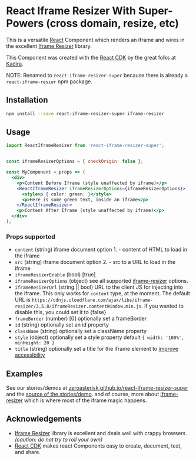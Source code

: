 # React Iframe Resizer With Super-Powers (cross domain, resize, etc)

This is a versatile [React](https://facebook.github.io/react/) Component
which renders an iframe and wires in the excellent
[Iframe Resizer](http://davidjbradshaw.github.io/iframe-resizer/) library.

This Component was created with the
[React CDK](https://github.com/kadirahq/react-cdk)
by the great folks at [Kadira](https://github.com/kadirahq).

NOTE: Renamed to `react-iframe-resizer-super` because there is already a `react-iframe-resier` npm package.

## Installation

```sh
npm install --save react-iframe-resizer-super iframe-resizer
```

## Usage

```jsx
import ReactIframeResizer from 'react-iframe-resizer-super';


const iframeResizerOptions = { checkOrigin: false };

const MyComponent = props => (
  <div>
    <p>Content Before Iframe (style unaffected by iframe)</p>
    <ReactIframeResizer iframeResizerOptions={iframeResizerOptions}>
      <style>p { color: green; }</style>
      <p>Here is some green text, inside an iframe</p>
    </ReactIframeResizer>
    <p>Content After Iframe (style unaffected by iframe)</p>
  </div>
);
```

### Props supported

- `content` (string) iframe document option 1. - content of HTML to load in the iframe
- `src` (string) iframe document option 2. - src to a URL to load in the iframe
- `iframeResizerEnable` (bool) [true]
- `iframeResizerOptions` (object) see all supported
  [iframe-resizer](http://davidjbradshaw.github.io/iframe-resizer/) options.
- `iframeResizerUrl` (string || bool) URL to the client JS for injecting into the
  iframe. This only works for `content` type, at the moment. The default URL
  is `https://cdnjs.cloudflare.com/ajax/libs/iframe-resizer/3.5.8/iframeResizer.contentWindow.min.js`. If you wanted to disable this, you could set it to {false}
- `frameBorder` (number) [0] optionally set a frameBorder
- `id` (string) optionally set an id property
- `className` (string) optionally set a className property
- `style` (object) optionally set a style property
  default `{ width: '100%', minHeight: 20 }`
- `title` (string) optionally set a title for the iframe element to [improve accessibility](https://dequeuniversity.com/rules/axe/3.2/frame-title)

## Examples

See our stories/demos at
[zeroasterisk.github.io/react-iframe-resizer-super](https://zeroasterisk.github.io/react-iframe-resizer-super)
and the
[source of the stories/demo](https://github.com/zeroasterisk/react-iframe-resizer-super/blob/master/src/stories/index.js).
and of course, more about
[iframe-resizer](http://davidjbradshaw.github.io/iframe-resizer/)
which is where most of the iframe magic happens.

## Acknowledgements

- [Iframe Resizer](http://davidjbradshaw.com/iframe-resizer/) library is
  excellent and deals well with crappy browsers.
  _(caution: do not try to roll your own)_
- [React CDK](https://github.com/kadirahq/react-cdk) makes react Components
  easy to create, document, test, and share.
